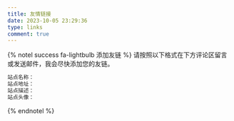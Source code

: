 ```yaml
---
title: 友情链接
date: 2023-10-05 23:29:36
type: links
comment: true
---
```


{% notel success fa-lightbulb 添加友链 %}
请按照以下格式在下方评论区留言或发送邮件，我会尽快添加您的友链。
```markdown
站点名称：
站点地址：
站点描述：
站点头像：
```

{% endnotel %}